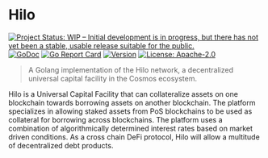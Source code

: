 # Hilo

[![Project Status: WIP – Initial development is in progress, but there has not yet been a stable, usable release suitable for the public.](https://www.repostatus.org/badges/latest/wip.svg)](https://www.repostatus.org/#wip)
[![GoDoc](https://godoc.org/github.com/cicizeo/hilo?status.svg)](https://godoc.org/github.com/cicizeo/hilo)
[![Go Report Card](https://goreportcard.com/badge/github.com/cicizeo/hilo)](https://goreportcard.com/report/github.com/cicizeo/hilo)
[![Version](https://img.shields.io/github/tag/cicizeo/hilo.svg)](https://github.com/cicizeo/hilo/releases/latest)
[![License: Apache-2.0](https://img.shields.io/github/license/cicizeo/hilo.svg)](https://github.com/cicizeo/hilo/blob/main/LICENSE)
<!-- [![Lines Of Code](https://tokei.rs/b1/github/cicizeo/hilo)](https://github.com/cicizeo/hilo) -->
<!-- [![Lint Status](https://github.com/cicizeo/hilo/workflows/Lint/badge.svg)](https://tokei.rs/b1/github/cicizeo/hilo) -->

> A Golang implementation of the Hilo network, a decentralized universal capital
facility in the Cosmos ecosystem.

Hilo is a Universal Capital Facility that can collateralize assets on one blockchain
towards borrowing assets on another blockchain. The platform specializes in
allowing staked assets from PoS blockchains to be used as collateral for borrowing
across blockchains. The platform uses a combination of algorithmically determined
interest rates based on market driven conditions. As a cross chain DeFi protocol,
Hilo will allow a multitude of decentralized debt products.
